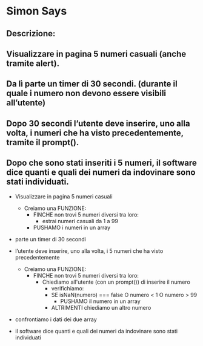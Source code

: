 # Simon Says
## Descrizione:
## Visualizzare in pagina 5 numeri casuali (anche tramite alert).
## Da lì parte un timer di 30 secondi. (durante il quale i numero non devono essere visibili all’utente)
## Dopo 30 secondi l’utente deve inserire, uno alla volta, i numeri che ha visto precedentemente, tramite il prompt().
## Dopo che sono stati inseriti i 5 numeri, il software dice quanti e quali dei numeri da indovinare sono stati individuati.

- Visualizzare in pagina 5 numeri casuali
    - Creiamo una FUNZIONE:
        - FINCHE non trovi 5 numeri diversi tra loro:
            - estrai numeri casuali da 1 a 99
        - PUSHAMO i numeri in un array

- parte un timer di 30 secondi

- l’utente deve inserire, uno alla volta, i 5 numeri che ha visto precedentemente
    - Creiamo una FUNZIONE:
        - FINCHE non trovi 5 numeri diversi tra loro:
            - Chiediamo all'utente (con un prompt()) di inserire il numero
                - verifichiamo:
                - SE isNaN(numero) === false O numero < 1 O numero > 99
                    - PUSHAMO il numero in un array
                - ALTRIMENTI chiediamo un altro numero

- confrontiamo i dati dei due array

- il software dice quanti e quali dei numeri da indovinare sono stati individuati